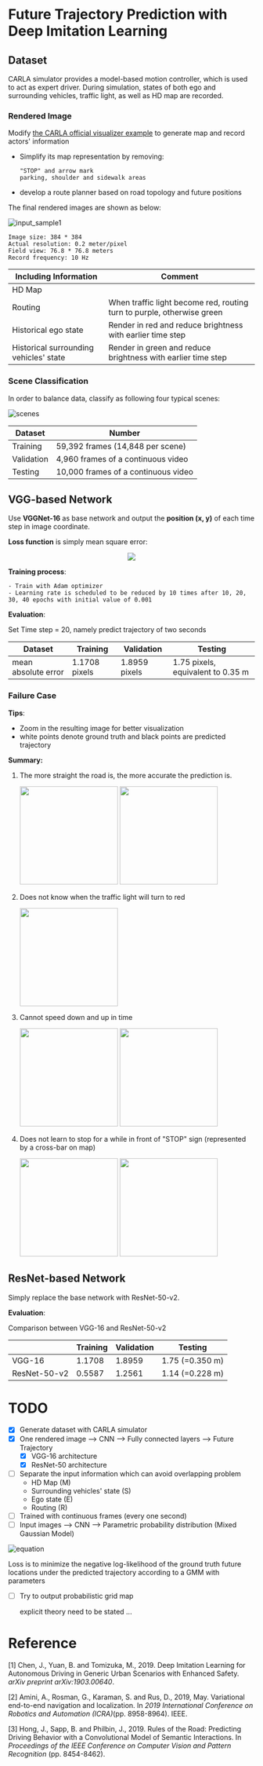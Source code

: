 # Future Trajectory Prediction with Deep Imitation Learning

## Dataset

CARLA simulator provides a model-based motion controller, which is used to act as expert driver. During simulation, states of both ego and surrounding vehicles, traffic light, as well as HD map are recorded.  

### Rendered Image

Modify [the CARLA official visualizer example](https://github.com/carla-simulator/carla/blob/master/PythonAPI/examples/no_rendering_mode.py) to generate map and record actors' information

- Simplify its map representation by removing: 

  ```
  "STOP" and arrow mark
  parking, shoulder and sidewalk areas
  ```

- develop a route planner based on road topology and future positions



The final rendered images are shown as below:

![input_sample1](media/input_sample.png)

```
Image size: 384 * 384
Actual resolution: 0.2 meter/pixel
Field view: 76.8 * 76.8 meters
Record frequency: 10 Hz
```

| Including Information                  | Comment                                                      |
| -------------------------------------- | ------------------------------------------------------------ |
| HD Map                                 |                                                              |
| Routing                                | When traffic light become red, routing turn to purple, otherwise green |
| Historical ego state                   | Render in red and reduce brightness with earlier time step   |
| Historical surrounding vehicles' state | Render in green and reduce brightness with earlier time step |

### Scene Classification

In order to balance data, classify as following four typical scenes:

![scenes](media/scenes.png)

| Dataset    | Number                              |
| ---------- | ----------------------------------- |
| Training   | 59,392 frames (14,848 per scene)    |
| Validation | 4,960 frames of a continuous video  |
| Testing    | 10,000 frames of a continuous video |

## VGG-based Network

Use **VGGNet-16** as base network and output the **position (x, y)** of each time step in image coordinate.

**Loss function** is simply mean square error:

<p align="center">
<img src="https://latex.codecogs.com/svg.latex?L&space;=&space;\frac{1}{T}&space;\sum^T_{i=1}{(x_{t&plus;i}-\hat{x}_{t&plus;i})^2&space;&plus;&space;(y_{t&plus;i}-\hat{y}_{t&plus;i})^2}">
</p>

**Training process**:


```
- Train with Adam optimizer
- Learning rate is scheduled to be reduced by 10 times after 10, 20, 30, 40 epochs with initial value of 0.001
```

**Evaluation**: 

Set Time step = 20, namely predict trajectory of two seconds

| Dataset             | Training      | Validation    | Testing                           |
| ------------------- | ------------- | ------------- | --------------------------------- |
| mean absolute error | 1.1708 pixels | 1.8959 pixels | 1.75 pixels, equivalent to 0.35 m |

### Failure Case

**Tips**: 

- Zoom in the resulting image for better visualization 
- white points denote ground truth and black points are predicted trajectory

**Summary:**

1. The more straight the road is, the more accurate the prediction is.

   <img src="media/vgg16_1_1.gif" width="200">				<img src="media/vgg16_1_2.gif" width="200">

2. Does not know when the traffic light will turn to red
   
   <img src="media/vgg16_2.gif" width="200">

3. Cannot speed down and up in time 

   <img src="media/vgg16_3_1.gif" width="200">				<img src="media/vgg16_3_2.gif" width="200">

4. Does not learn to stop for a while in front of "STOP" sign (represented by a cross-bar on map)

   <img src="media/vgg16_4_1.gif" width="200">				<img src="media/vgg16_4_2.gif" width="200">


## ResNet-based Network

Simply replace the base network with ResNet-50-v2.

**Evaluation**: 

Comparison between VGG-16 and ResNet-50-v2

|              | Training | Validation | Testing         |
| ------------ | -------- | ---------- | --------------- |
| VGG-16       | 1.1708   | 1.8959     | 1.75 (=0.350 m) |
| ResNet-50-v2 | 0.5587   | 1.2561     | 1.14 (=0.228 m) |

# TODO

- [x] Generate dataset with CARLA simulator
- [x] One rendered image --> CNN --> Fully connected layers --> Future Trajectory
  - [x] VGG-16 architecture
  - [x] ResNet-50 architecture
- [ ] Separate the input information which can avoid overlapping problem
  - HD Map (M)
  - Surrounding vehicles' state (S)
  - Ego state (E)
  - Routing (R)
- [ ] Trained with continuous frames (every one second) 
- [ ] Input images --> CNN --> Parametric probability distribution (Mixed Gaussian Model)

![equation](https://latex.codecogs.com/svg.latex?P(Y|M,S,E,R)&space;=&space;\sum{\phi_i&space;\mathcal{N}(\mu_i,&space;\sigma_i^2)})

  Loss is to minimize the negative log-likelihood of the ground truth future locations under the predicted trajectory according to a GMM with parameters 

- [ ] Try to output probabilistic grid map

  explicit theory need to be stated ...



# Reference

[1] Chen, J., Yuan, B. and Tomizuka, M., 2019. Deep Imitation Learning for Autonomous Driving in Generic Urban Scenarios with Enhanced Safety. *arXiv preprint arXiv:1903.00640*.

[2] Amini, A., Rosman, G., Karaman, S. and Rus, D., 2019, May. Variational end-to-end navigation and localization. In *2019 International Conference on Robotics and Automation (ICRA)*(pp. 8958-8964). IEEE.

[3] Hong, J., Sapp, B. and Philbin, J., 2019. Rules of the Road: Predicting Driving Behavior with a Convolutional Model of Semantic Interactions. In *Proceedings of the IEEE Conference on Computer Vision and Pattern Recognition* (pp. 8454-8462).